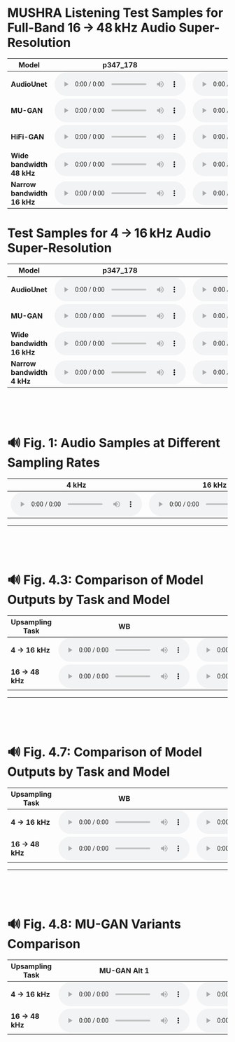 # MUSHRA Listening Test Samples for Full-Band 16 → 48 kHz Audio Super-Resolution


| **Model** | **p347_178** | **p351_181** | **p360_223** | **p361_094** | **p361_302** | **p362_125** | **p362_260** | **p363_307** | **p364_256** | **p376_037** |
|-----------|-----------------------------------------------------------------|-----------------------------------------------------------------|-----------------------------------------------------------------|-----------------------------------------------------------------|-----------------------------------------------------------------|-----------------------------------------------------------------|-----------------------------------------------------------------|-----------------------------------------------------------------|-----------------------------------------------------------------|-----------------------------------------------------------------|
| **AudioUnet** | <audio controls><source src="data/listening_test/p347/p347_178_upsample48_audiounet.wav" type="audio/wav"></audio> | <audio controls><source src="data/listening_test/p351/p351_181_upsample48_audiounet.wav" type="audio/wav"></audio> | <audio controls><source src="data/listening_test/p360/p360_223_upsample48_audiounet.wav" type="audio/wav"></audio> | <audio controls><source src="data/listening_test/p361/p361_094_upsample48_audiounet.wav" type="audio/wav"></audio> | <audio controls><source src="data/listening_test/p361/p361_302_upsample48_audiounet.wav" type="audio/wav"></audio> | <audio controls><source src="data/listening_test/p362/p362_125_upsample48_audiounet.wav" type="audio/wav"></audio> | <audio controls><source src="data/listening_test/p363/p363_307_upsample48_audiounet.wav" type="audio/wav"></audio> | <audio controls><source src="data/listening_test/p364/p364_256_upsample48_audiounet.wav" type="audio/wav"></audio> | <audio controls><source src="data/listening_test/p374/p374_028_upsample48_audiounet.wav" type="audio/wav"></audio> | <audio controls><source src="data/listening_test/p376/p376_037_upsample48_audiounet.wav" type="audio/wav"></audio> |
| **MU-GAN** | <audio controls><source src="data/listening_test/p347/p347_178_upsample48_gan.wav" type="audio/wav"></audio> | <audio controls><source src="data/listening_test/p351/p351_181_upsample48_gan.wav" type="audio/wav"></audio> | <audio controls><source src="data/listening_test/p360/p360_223_upsample48_gan.wav" type="audio/wav"></audio> | <audio controls><source src="data/listening_test/p361/p361_094_upsample48_gan.wav" type="audio/wav"></audio> | <audio controls><source src="data/listening_test/p361/p361_302_upsample48_gan.wav" type="audio/wav"></audio> | <audio controls><source src="data/listening_test/p362/p362_125_upsample48_gan.wav" type="audio/wav"></audio> | <audio controls><source src="data/listening_test/p363/p363_307_upsample48_gan.wav" type="audio/wav"></audio> | <audio controls><source src="data/listening_test/p364/p364_256_upsample48_gan.wav" type="audio/wav"></audio> | <audio controls><source src="data/listening_test/p374/p374_028_upsample48_gan.wav" type="audio/wav"></audio> | <audio controls><source src="data/listening_test/p376/p376_037_upsample48_gan.wav" type="audio/wav"></audio> |
| **HiFi-GAN** | <audio controls><source src="data/listening_test/p347/p347_178_upsample48_hifigan.wav" type="audio/wav"></audio> | <audio controls><source src="data/listening_test/p351/p351_181_upsample48_hifigan.wav" type="audio/wav"></audio> | <audio controls><source src="data/listening_test/p360/p360_223_upsample48_hifigan.wav" type="audio/wav"></audio> | <audio controls><source src="data/listening_test/p361/p361_094_upsample48_hifigan.wav" type="audio/wav"></audio> | <audio controls><source src="data/listening_test/p361/p361_302_upsample48_hifigan.wav" type="audio/wav"></audio> | <audio controls><source src="data/listening_test/p362/p362_125_upsample48_hifigan.wav" type="audio/wav"></audio> | <audio controls><source src="data/listening_test/p363/p363_307_upsample48_hifigan.wav" type="audio/wav"></audio> | <audio controls><source src="data/listening_test/p364/p364_256_upsample48_hifigan.wav" type="audio/wav"></audio> | <audio controls><source src="data/listening_test/p374/p374_028_upsample48_hifigan.wav" type="audio/wav"></audio> | <audio controls><source src="data/listening_test/p376/p376_037_upsample48_hifigan.wav" type="audio/wav"></audio> |
| **Wide bandwidth 48 kHz** | <audio controls><source src="data/listening_test/p347/p347_178_hr48.wav" type="audio/wav"></audio> | <audio controls><source src="data/listening_test/p351/p351_181_hr48.wav" type="audio/wav"></audio> | <audio controls><source src="data/listening_test/p360/p360_223_hr48.wav" type="audio/wav"></audio> | <audio controls><source src="data/listening_test/p361/p361_094_hr48.wav" type="audio/wav"></audio> | <audio controls><source src="data/listening_test/p361/p361_302_hr48.wav" type="audio/wav"></audio> | <audio controls><source src="data/listening_test/p362/p362_125_hr48.wav" type="audio/wav"></audio> | <audio controls><source src="data/listening_test/p363/p363_307_hr48.wav" type="audio/wav"></audio> | <audio controls><source src="data/listening_test/p364/p364_256_hr48.wav" type="audio/wav"></audio> | <audio controls><source src="data/listening_test/p374/p374_028_hr48.wav" type="audio/wav"></audio> | <audio controls><source src="data/listening_test/p376/p376_037_hr48.wav" type="audio/wav"></audio> |
| **Narrow bandwidth 16 kHz** | <audio controls><source src="data/listening_test/p347/p347_178_lr_input16.wav" type="audio/wav"></audio> | <audio controls><source src="data/listening_test/p351/p351_181_lr_input16.wav" type="audio/wav"></audio> | <audio controls><source src="data/listening_test/p360/p360_223_lr_input16.wav" type="audio/wav"></audio> | <audio controls><source src="data/listening_test/p361/p361_094_lr_input16.wav" type="audio/wav"></audio> | <audio controls><source src="data/listening_test/p361/p361_302_lr_input16.wav" type="audio/wav"></audio> | <audio controls><source src="data/listening_test/p362/p362_125_lr_input16.wav" type="audio/wav"></audio> | <audio controls><source src="data/listening_test/p363/p363_307_lr_input16.wav" type="audio/wav"></audio> | <audio controls><source src="data/listening_test/p364/p364_256_lr_input16.wav" type="audio/wav"></audio> | <audio controls><source src="data/listening_test/p374/p374_028_lr_input16.wav" type="audio/wav"></audio> | <audio controls><source src="data/listening_test/p376/p376_037_lr_input16.wav" type="audio/wav"></audio> |




#  Test Samples for 4 → 16 kHz Audio Super-Resolution


| **Model** | **p347_178** | **p351_181** | **p360_223** | **p361_094** | **p361_302** | **p362_125** | **p362_260** | **p363_307** | **p364_256** | **p376_037** |
|-----------|-----------------------------------------------------------------|-----------------------------------------------------------------|-----------------------------------------------------------------|-----------------------------------------------------------------|-----------------------------------------------------------------|-----------------------------------------------------------------|-----------------------------------------------------------------|-----------------------------------------------------------------|-----------------------------------------------------------------|-----------------------------------------------------------------|
| **AudioUnet** | <audio controls><source src="data/listening_test/p347/p347_178_upsample16_audiounet.wav" type="audio/wav"></audio> | <audio controls><source src="data/listening_test/p351/p351_181_upsample16_audiounet.wav" type="audio/wav"></audio> | <audio controls><source src="data/listening_test/p360/p360_223_upsample16_audiounet.wav" type="audio/wav"></audio> | <audio controls><source src="data/listening_test/p361/p361_094_upsample16_audiounet.wav" type="audio/wav"></audio> | <audio controls><source src="data/listening_test/p361/p361_302_upsample16_audiounet.wav" type="audio/wav"></audio> | <audio controls><source src="data/listening_test/p362/p362_125_upsample16_audiounet.wav" type="audio/wav"></audio> | <audio controls><source src="data/listening_test/p363/p363_307_upsample16_audiounet.wav" type="audio/wav"></audio> | <audio controls><source src="data/listening_test/p364/p364_256_upsample16_audiounet.wav" type="audio/wav"></audio> | <audio controls><source src="data/listening_test/p374/p374_028_upsample16_audiounet.wav" type="audio/wav"></audio> | <audio controls><source src="data/listening_test/p376/p376_037_upsample16_audiounet.wav" type="audio/wav"></audio> |
| **MU-GAN** | <audio controls><source src="data/listening_test/p347/p347_178_upsample16_gan.wav" type="audio/wav"></audio> | <audio controls><source src="data/listening_test/p351/p351_181_upsample16_gan.wav" type="audio/wav"></audio> | <audio controls><source src="data/listening_test/p360/p360_223_upsample16_gan.wav" type="audio/wav"></audio> | <audio controls><source src="data/listening_test/p361/p361_094_upsample16_gan.wav" type="audio/wav"></audio> | <audio controls><source src="data/listening_test/p361/p361_302_upsample16_gan.wav" type="audio/wav"></audio> | <audio controls><source src="data/listening_test/p362/p362_125_upsample16_gan.wav" type="audio/wav"></audio> | <audio controls><source src="data/listening_test/p363/p363_307_upsample16_gan.wav" type="audio/wav"></audio> | <audio controls><source src="data/listening_test/p364/p364_256_upsample16_gan.wav" type="audio/wav"></audio> | <audio controls><source src="data/listening_test/p374/p374_028_upsample16_gan.wav" type="audio/wav"></audio> | <audio controls><source src="data/listening_test/p376/p376_037_upsample16_gan.wav" type="audio/wav"></audio> |
| **Wide bandwidth 16 kHz** | <audio controls><source src="data/listening_test/p347/p347_178_hr48.wav" type="audio/wav"></audio> | <audio controls><source src="data/listening_test/p351/p351_181_hr48.wav" type="audio/wav"></audio> | <audio controls><source src="data/listening_test/p360/p360_223_hr48.wav" type="audio/wav"></audio> | <audio controls><source src="data/listening_test/p361/p361_094_hr48.wav" type="audio/wav"></audio> | <audio controls><source src="data/listening_test/p361/p361_302_hr48.wav" type="audio/wav"></audio> | <audio controls><source src="data/listening_test/p362/p362_125_hr48.wav" type="audio/wav"></audio> | <audio controls><source src="data/listening_test/p363/p363_307_hr48.wav" type="audio/wav"></audio> | <audio controls><source src="data/listening_test/p364/p364_256_hr48.wav" type="audio/wav"></audio> | <audio controls><source src="data/listening_test/p374/p374_028_hr48.wav" type="audio/wav"></audio> | <audio controls><source src="data/listening_test/p376/p376_037_hr48.wav" type="audio/wav"></audio> |
| **Narrow bandwidth 4 kHz** | <audio controls><source src="data/listening_test/p347/p347_178_lr_input4.wav" type="audio/wav"></audio> | <audio controls><source src="data/listening_test/p351/p351_181_lr_input4.wav" type="audio/wav"></audio> | <audio controls><source src="data/listening_test/p360/p360_223_lr_input4.wav" type="audio/wav"></audio> | <audio controls><source src="data/listening_test/p361/p361_094_lr_input4.wav" type="audio/wav"></audio> | <audio controls><source src="data/listening_test/p361/p361_302_lr_input4.wav" type="audio/wav"></audio> | <audio controls><source src="data/listening_test/p362/p362_125_lr_input4.wav" type="audio/wav"></audio> | <audio controls><source src="data/listening_test/p363/p363_307_lr_input4.wav" type="audio/wav"></audio> | <audio controls><source src="data/listening_test/p364/p364_256_lr_input4.wav" type="audio/wav"></audio> | <audio controls><source src="data/listening_test/p374/p374_028_lr_input4.wav" type="audio/wav"></audio> | <audio controls><source src="data/listening_test/p376/p376_037_lr_input4.wav" type="audio/wav"></audio> |

<br><br><br>


# 🔊 Fig. 1: Audio Samples at Different Sampling Rates

| **4 kHz** | **16 kHz** | **48 kHz** |
|----------|------------|------------|
| <audio controls><source src="data/Fig1/p376_001_4.wav" type="audio/wav"></audio> | <audio controls><source src="data/Fig1/p376_001_16.wav" type="audio/wav"></audio> | <audio controls><source src="data/Fig1/p376_001_48.wav" type="audio/wav"></audio> |

---

<br><br><br>

# 🔊 Fig. 4.3: Comparison of Model Outputs by Task and Model

| **Upsampling Task** | **WB** | **MU-GAN** | **AudioUnet** | **NB** |
|---------------------|--------|------------|---------------|--------|
| **4 → 16 kHz**       | <audio controls><source src="data/Fig4_3/p225_356.wav.hr16000.wav" type="audio/wav"></audio> | <audio controls><source src="data/Fig4_3/p225_356.wav.r4.gan_singlespeaker.pr.wav" type="audio/wav"></audio> | <audio controls><source src="data/Fig4_3/p225_355.wav.r4.audiounet_singlespeaker.pr.wav" type="audio/wav"></audio> | <audio controls><source src="data/Fig4_3/p225_356.wav.r4.lr.wav" type="audio/wav"></audio> |
| **16 → 48 kHz**      | <audio controls><source src="data/Fig4_3/p225_356.wav.hr48000.wav" type="audio/wav"></audio> | <audio controls><source src="data/Fig4_3/p225_356.wav.r3.gan_singlespeaker.pr.wav" type="audio/wav"></audio> | <audio controls><source src="data/Fig4_3/p225_355.wav.r3.audiounet_singlespeaker.pr.wav" type="audio/wav"></audio> | <audio controls><source src="data/Fig4_3/p225_356.wav.r3.lr.wav" type="audio/wav"></audio> |

---
<br><br><br>


# 🔊 Fig. 4.7: Comparison of Model Outputs by Task and Model

| **Upsampling Task** | **WB** | **MU-GAN Alt 5** | **AudioUnet** | **NB** |
|---------------------|--------|------------|---------------|--------|
| **4 → 16 kHz**       | <audio controls><source src="data/Fig4_7/p360_225.wav.hr.wav" type="audio/wav"></audio> | <audio controls><source src="data/Fig4_7/p360_225.wav.r4.gan_alt_5_multispeaker.pr.wav" type="audio/wav"></audio> | <audio controls><source src="data/Fig4_7/p360_225.wav.r4.audiounet_multispeaker.pr.wav" type="audio/wav"></audio> | <audio controls><source src="data/Fig4_7/p360_225.wav.r4.lr.wav" type="audio/wav"></audio> |
| **16 → 48 kHz**      | <audio controls><source src="data/Fig4_7/p360_011.wav.hr.wav" type="audio/wav"></audio> | <audio controls><source src="data/Fig4_7/p360_011.wav.r3.gan_alt_5_multispeaker.pr.wav" type="audio/wav"></audio> | <audio controls><source src="data/Fig4_7/p360_011.wav.r3.audiounet_multispeaker.pr.wav" type="audio/wav"></audio> | <audio controls><source src="data/Fig4_7/p360_011.wav.r3.lr.wav" type="audio/wav"></audio> |

---
<br><br><br>


# 🔊 Fig. 4.8: MU-GAN Variants Comparison 

| **Upsampling Task** | **MU-GAN Alt 1** | **MU-GAN Alt 5** |
|---------------------|------------------|------------------|
| **4 → 16 kHz**      | <audio controls><source src="data/Fig4_8/p360_011.wav.r4.gan_multispeaker.pr.wav" type="audio/wav"></audio> | <audio controls><source src="data/Fig4_8/p360_011.wav.r4.gan_alt_5_multispeaker.pr.wav" type="audio/wav"></audio> |
| **16 → 48 kHz**     | <audio controls><source src="data/Fig4_8/p347_175.wav.r3.gan_multispeaker.pr.wav" type="audio/wav"></audio> | <audio controls><source src="data/Fig4_8/p347_175.wav.r3.gan_alt_5_multispeaker.pr.wav" type="audio/wav"></audio> |



